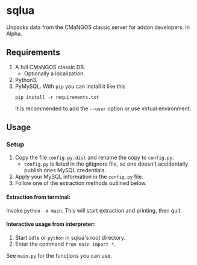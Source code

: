# sqlua

Unpacks data from the CMaNGOS classic server for addon developers. In Alpha.

## Requirements

1. A full CMaNGOS classic DB.
    * Optionally a localization.
2. Python3.
3. PyMySQL. With `pip` you can install it like this  
    ```
    pip install -r requirements.txt
    ```  
    It is recommended to add the `--user` option or use virtual environment.

## Usage

### Setup

1. Copy the file `config.py.dist` and rename the copy to `config.py`.
    * `config.py` is listed in the gitignore file, so one doesn't accidentally publish ones MySQL credentials.
2. Apply your MySQL information in the `config.py` file.
3. Follow one of the extraction methods outlined below.

#### Extraction from terminal:

Invoke `python -m main`. This will start extraction and printing, then quit.

#### Interactive usage from interpreter:

1. Start `idle` or `python` in sqlua's root directory.
2. Enter the command `from main import *`.

See `main.py` for the functions you can use.
